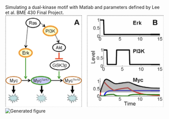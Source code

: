 Simulating a dual-kinase motif with Matlab and parameters defined by Lee et al. BME 430 Final Project.
![Lee figure](./figures/lee.jpg?raw=true)
![Generated figure](https://github.com/jaronkawam/BME430/figures/gen.jpg?raw=true)
